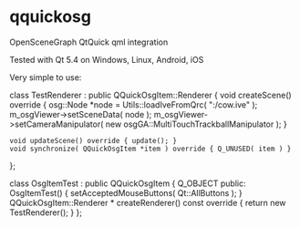 # qquickosg
OpenSceneGraph QtQuick qml integration

Tested with Qt 5.4 on Windows, Linux, Android, iOS

Very simple to use:

class TestRenderer : public QQuickOsgItem::Renderer
{
    void createScene() override
    {
        osg::Node *node = Utils::loadIveFromQrc( ":/cow.ive" );
        m_osgViewer->setSceneData( node );
        m_osgViewer->setCameraManipulator( new osgGA::MultiTouchTrackballManipulator );
    }

    void updateScene() override { update(); }
    void synchronize( QQuickOsgItem *item ) override { Q_UNUSED( item ) }
};

class OsgItemTest : public QQuickOsgItem
{
    Q_OBJECT
public:
    OsgItemTest() { setAcceptedMouseButtons( Qt::AllButtons ); }
    QQuickOsgItem::Renderer * createRenderer() const override { return new TestRenderer(); }
};


